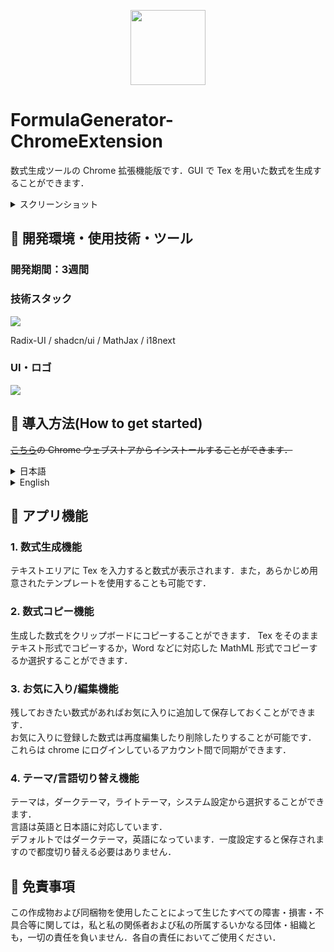 <p align="center">
<img width="120" src="https://github.com/user-attachments/assets/69f3a5c7-b780-4812-855f-caa826f6c7f2">
</p>

# FormulaGenerator-ChromeExtension

数式生成ツールの Chrome 拡張機能版です．GUI で Tex を用いた数式を生成することができます．

<details>
<summary>スクリーンショット</summary>
   
<image width="450px" src="https://github.com/user-attachments/assets/908f139f-dc05-4b8e-a024-9be333b14f4c"/><image width="450px" src="https://github.com/user-attachments/assets/68ffec1d-62ba-4307-97f2-9f277d19832f"/><image width="450px" src="https://github.com/user-attachments/assets/f7f5b00e-9f92-4744-8dcc-a1d78c40e0d9"/><image width="450px" src="https://github.com/user-attachments/assets/6d9b3738-5de3-4766-98ec-e2beb4c00057"/><image width="450px" src="https://github.com/user-attachments/assets/3aa0386c-b5b3-4e4d-bc99-859fecc71f08"/>
</details>

## 🧩 開発環境・使用技術・ツール

<H3>開発期間：3週間</H3>

<H3>技術スタック</H3>
<a href="https://skillicons.dev">
   <img src="https://skillicons.dev/icons?i=typescript,react,redux,tailwindcss,latex"/>
</a> <p>Radix-UI / shadcn/ui / MathJax / i18next</p>
<h3>UI・ロゴ</H3>
<a href="https://skillicons.dev">
   <img src="https://skillicons.dev/icons?i=blender,figma,photoshop"/>
</a>

## 🧩 導入方法(How to get started)

~~[こちら]()の Chrome ウェブストアからインストールすることができます．~~

<details>
<summary>日本語</summary>

MathJax の内部に CDN が使われているため，Chrome ウェブストアで公開することができませんでした．ローカルで使用する方法を載せています．

1. Releases からソースコード(zip)を任意の場所にダウンロードしてください．
2. `dist-firefox-v2`フォルダを任意の場所に配置してください．
3. Chrome の拡張機能の設定から「デベロッパーモード」を ON にしてください．
4. 「パッケージ化されてない拡張機能を読み込む」をクリックし，`dist-firefox-v2`フォルダを読み込ませてください．
</details>

<details>
<summary>English</summary>

Because MathJax uses a CDN internally, it was not possible to publish it on the Chrome Web Store. Here is how to use it locally.

1. Download the source code (zip) from Releases to a location of your choice.
2. Place the `dist-firefox-v2` folder in a location of your choice.
3. Turn on "Developer mode" in the Chrome extension settings.
4. Click "Load unpackaged extension" and load the `dist-firefox-v2` folder.
</details>

## 🧩 アプリ機能

### 1. 数式生成機能

テキストエリアに Tex を入力すると数式が表示されます．また，あらかじめ用意されたテンプレートを使用することも可能です．

### 2. 数式コピー機能

生成した数式をクリップボードにコピーすることができます． Tex をそのままテキスト形式でコピーするか，Word などに対応した MathML 形式でコピーするか選択することができます．

### 3. お気に入り/編集機能

残しておきたい数式があればお気に入りに追加して保存しておくことができます．  
お気に入りに登録した数式は再度編集したり削除したりすることが可能です．  
これらは chrome にログインしているアカウント間で同期ができます．

### 4. テーマ/言語切り替え機能

テーマは，ダークテーマ，ライトテーマ，システム設定から選択することができます．  
言語は英語と日本語に対応しています．  
デフォルトではダークテーマ，英語になっています．一度設定すると保存されますので都度切り替える必要はありません．

## 🧩 免責事項

この作成物および同梱物を使用したことによって生じたすべての障害・損害・不具合等に関しては，私と私の関係者および私の所属するいかなる団体・組織とも，一切の責任を負いません．各自の責任においてご使用ください．
